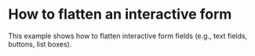 # How to flatten an interactive form  


This example shows how to flatten interactive form fields (e.g., text fields, buttons, list boxes). <br><br>

<br/>



